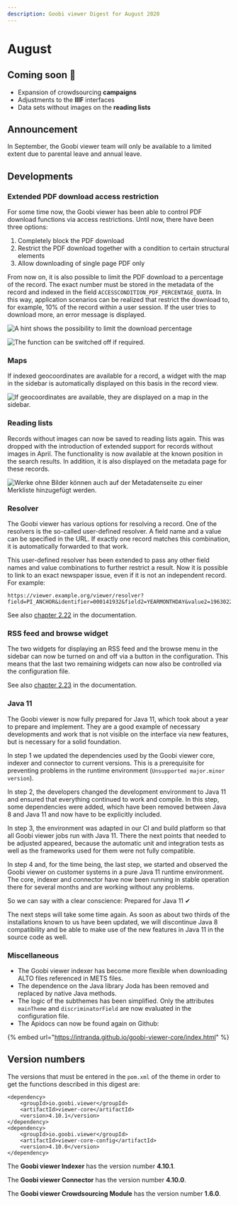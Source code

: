 ```yaml
---
description: Goobi viewer Digest for August 2020
---
```


# August

## Coming soon 🚀 

* Expansion of crowdsourcing **campaigns**
* Adjustments to the **IIIF** interfaces
* Data sets without images on the **reading lists**

## Announcement 

In September, the Goobi viewer team will only be available to a limited extent due to parental leave and annual leave.

## Developments

### Extended PDF download access restriction

For some time now, the Goobi viewer has been able to control PDF download functions via access restrictions. Until now, there have been three options: 

1. Completely block the PDF download
2. Restrict the PDF download together with a condition to certain structural elements
3. Allow downloading of single page PDF only 

From now on, it is also possible to limit the PDF download to a percentage of the record. The exact number must be stored in the metadata of the record and indexed in the field `ACCESSCONDITION_PDF_PERCENTAGE_QUOTA`. In this way, application scenarios can be realized that restrict the download to, for example, 10% of the record within a user session. If the user tries to download more, an error message is displayed.

![A hint shows the possibility to limit the download percentage](../.gitbook/assets/2020-08_pdf_limit_hint.png)

![The function can be switched off if required.](../.gitbook/assets/2020_pdf_limit_enabled.png)

### Maps

If indexed geocoordinates are available for a record, a widget with the map in the sidebar is automatically displayed on this basis in the record view.

![If geocoordinates are available, they are displayed on a map in the sidebar.](../.gitbook/assets/2020-08_map_in_record.png)

### Reading lists

Records without images can now be saved to reading lists again. This was dropped with the introduction of extended support for records without images in April. The functionality is now available at the known position in the search results. In addition, it is also displayed on the metadata page for these records.

![Werke ohne Bilder k&#xF6;nnen auch auf der Metadatenseite zu einer Merkliste hinzugef&#xFC;gt werden.](../.gitbook/assets/2020-08_reading_list.png)

### Resolver

The Goobi viewer has various options for resolving a record. One of the resolvers is the so-called user-defined resolver. A field name and a value can be specified in the URL. If exactly one record matches this combination, it is automatically forwarded to that work. 

This user-defined resolver has been extended to pass any other field names and value combinations to further restrict a result. Now it is possible to link to an exact newspaper issue, even if it is not an independent record. For example:

```text
https://viewer.example.org/viewer/resolver?field=PI_ANCHOR&identifier=000141932&field2=YEARMONTHDAY&value2=19630221&field3=DC&value3=newspaper
```

See also [chapter 2.22](http://docs.goobi.io/goobi-viewer-en/2/2.22) in the documentation.

### RSS feed and browse widget 

The two widgets for displaying an RSS feed and the browse menu in the sidebar can now be turned on and off via a button in the configuration. This means that the last two remaining widgets can now also be controlled via the configuration file.

See also [chapter 2.23](https://docs.goobi.io/goobi-viewer-en/2/2.23) in the documentation. 

### Java 11

The Goobi viewer is now fully prepared for Java 11, which took about a year to prepare and implement. They are a good example of necessary developments and work that is not visible on the interface via new features, but is necessary for a solid foundation. 

In step 1 we updated the dependencies used by the Goobi viewer core, indexer and connector to current versions. This is a prerequisite for preventing problems in the runtime environment \(`Unsupported major.minor version`\). 

In step 2, the developers changed the development environment to Java 11 and ensured that everything continued to work and compile. In this step, some dependencies were added, which have been removed between Java 8 and Java 11 and now have to be explicitly included.

In step 3, the environment was adapted in our CI and build platform so that all Goobi viewer jobs run with Java 11. There the next points that needed to be adjusted appeared, because the automatic unit and integration tests as well as the frameworks used for them were not fully compatible. 

In step 4 and, for the time being, the last step, we started and observed the Goobi viewer on customer systems in a pure Java 11 runtime environment. The core, indexer and connector have now been running in stable operation there for several months and are working without any problems. 

So we can say with a clear conscience: Prepared for Java 11 ✔

The next steps will take some time again. As soon as about two thirds of the installations known to us have been updated, we will discontinue Java 8 compatibility and be able to make use of the new features in Java 11 in the source code as well. 

### Miscellaneous 

* The Goobi viewer indexer has become more flexible when downloading ALTO files referenced in METS files. 
* The dependence on the Java library Joda has been removed and replaced by native Java methods. 
* The logic of the subthemes has been simplified. Only the attributes `mainTheme` and `discriminatorField` are now evaluated in the configuration file. 
* The Apidocs can now be found again on Github:

{% embed url="https://intranda.github.io/goobi-viewer-core/index.html" %}

## Version numbers 

The versions that must be entered in the `pom.xml` of the theme in order to get the functions described in this digest are:

```markup
<dependency>
    <groupId>io.goobi.viewer</groupId>
    <artifactId>viewer-core</artifactId>
    <version>4.10.1</version>
</dependency>
<dependency>
    <groupId>io.goobi.viewer</groupId>
    <artifactId>viewer-core-config</artifactId>
    <version>4.10.0</version>
</dependency>
```

The **Goobi viewer Indexer** has the version number **4.10.1**.

The **Goobi viewer Connector** has the version number **4.10.0**.

The **Goobi viewer Crowdsourcing Module** has the version number **1.6.0**.

